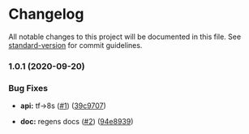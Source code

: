 # Changelog

All notable changes to this project will be documented in this file. See [standard-version](https://github.com/conventional-changelog/standard-version) for commit guidelines.

### 1.0.1 (2020-09-20)


### Bug Fixes

* **api:** tf->8s ([#1](https://github.com/p6m7g8/p6df-awscdktf/issues/1)) ([39c9707](https://github.com/p6m7g8/p6df-awscdktf/commit/39c97072d702d1dfb94cd7d55545eb08244d8f8f))


* **doc:** regens docs ([#2](https://github.com/p6m7g8/p6df-awscdktf/issues/2)) ([94e8939](https://github.com/p6m7g8/p6df-awscdktf/commit/94e8939876ad0b7cf81779d9d8f96e521d6f4c2a))
